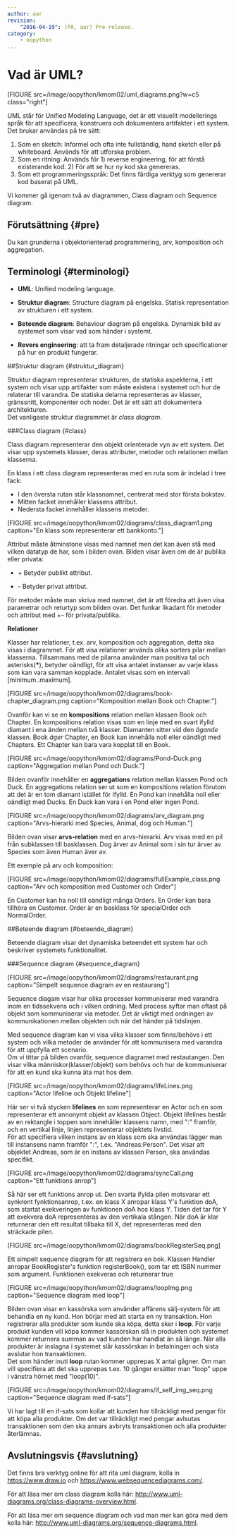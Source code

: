 ```yaml
---
author: aar
revision:
    "2016-04-19": (PA, aar) Pre-release.
category:
    - oopython
...
```

Vad är UML?
===================================

[FIGURE src=/image/oopython/kmom02/uml_diagrams.png?w=c5 class="right"]

UML står för Unified Modeling Language, det är ett visuellt modellerings språk för att specificera, konstruera och dokumentera artifakter i ett system.  
Det brukar användas på tre sätt:

1. Som en sketch: Informel och ofta inte fullständig, hand sketch eller på whiteboard. Används för att utforska problem.
2. Som en ritning: Används för 1) reverse engineering, för att förstå existerande kod. 2) För att se hur ny kod ska genereras.
3. Som ett programmeringsspråk: Det finns färdiga verktyg som genererar kod baserat på UML.

Vi kommer gå igenom två av diagrammen, Class diagram och Sequence diagram.

<!--more-->



Förutsättning {#pre}
-------------------------------

Du kan grunderna i objektorienterad programmering, arv, komposition och aggregation.



Terminologi {#terminologi}
-------------------------------

* **UML**: Unified modeling language.

* **Struktur diagram**: Structure diagram på engelska. Statisk representation av strukturen i ett system.

* **Beteende diagram**: Behaviour diagram på engelska. Dynamisk bild av systemet som visar vad som händer i systemt.

* **Revers engineering**: att ta fram detaljerade ritningar och specificationer på hur en produkt fungerar.

##Struktur diagram {#struktur_diagram}


Struktur diagram representerar strukturen, de statiska aspekterna, i ett system och visar upp artifakter som måste existera i systemet och hur de relaterar till varandra.
De statiska delarna representeras av klasser, gränssnitt, komponenter och noder. Det är ett sätt att dokumentera architekturen.  
Det vanligaste struktur diagrammet är _class diagram_.


###Class diagram {#class}


Class diagram representerar den objekt orienterade vyn av ett system. Det visar upp systemets klasser, deras attributer, metoder och relationen mellan klasserna.

En klass i ett class diagram representeras med en ruta som är indelad i tree fack:

* I den översta rutan står klassnamnet, centrerat med stor första bokstav.
* Mitten facket innehåller klassens attribut.
* Nedersta facket innehåller klassens metoder.

[FIGURE src=/image/oopython/kmom02/diagrams/class_diagram1.png caption="En klass som representerar ett bankkonto."]

Attribut måste åtminstone visas med namnet men det kan även stå med vilken datatyp de har, som i bilden ovan. Bilden visar även om de är publika eller privata:

* \+ Betyder publikt attribut.

* \- Betyder privat attribut.

För metoder måste man skriva med namnet, det är att föredra att även visa parametrar och returtyp som bilden ovan. Det funkar likadant för metoder och attribut med +- för privata/publika.

**Relationer**

Klasser har relationer, t.ex. arv, komposition och aggregation, detta ska visas i diagrammet. För att visa relationer används olika sorters pilar mellan klasserna. Tillsammans med de pilarna använder man positiva tal och
asterisks(**\***), betyder oändligt, för att visa antalet instanser av varje klass som kan vara samman kopplade. Antalet visas som en intervall [minimum..maximum].

[FIGURE src=/image/oopython/kmom02/diagrams/book-chapter_diagram.png caption="Komposition mellan Book och Chapter."]

Ovanför kan vi se en **kompositions** relation mellan klassen Book och Chapter. En kompositions relation visas som en linje med en svart ifylld diamant i ena änden mellan två klasser. Diamanten sitter vid den _ägande_ klassen. Book _äger_ Chapter, en Book kan innehålla noll eller oändligt med Chapters. Ett Chapter kan bara vara kopplat till en Book.

[FIGURE src=/image/oopython/kmom02/diagrams/Pond-Duck.png caption="Aggregation mellan Pond och Duck."]

Bilden ovanför innehåller en **aggregations** relation mellan klassen Pond och Duck. En aggregations relation ser ut som en kompositions relation förutom att det är en tom diamant istället för ifylld.
En Pond kan innehålla noll eller oändligt med Ducks. En Duck kan vara i en Pond eller ingen Pond.

[FIGURE src=/image/oopython/kmom02/diagrams/arv_diagram.png caption="Arvs-hierarki med Species, Animal, dog och Human."]

Bilden ovan visar **arvs-relation** med en arvs-hierarki. Arv visas med en pil från subklassen till basklassen. Dog ärver av Animal som i sin tur ärver av Species som även Human äver av.

Ett exemple på arv och komposition:

[FIGURE src=/image/oopython/kmom02/diagrams/fullExample_class.png caption="Arv och komposition med Customer och Order"]

En Customer kan ha noll till oändligt många Orders. En Order kan bara tillhöra en Customer. Order är en basklass för specialOrder och NormalOrder.




##Beteende diagram {#beteende_diagram}


Beteende diagram visar det dynamiska beteendet ett system har och beskriver systemets funktionalitet.


###Sequence diagram {#sequence_diagram}


[FIGURE src=/image/oopython/kmom02/diagrams/restaurant.png caption="Simpelt sequence diagram av en restaurang"]

Sequence diagam visar hur olika processer kommuniserar med varandra inom en tidssekvens och i vilken ordning. Med process syftar man oftast på objekt som kommuniserar via metoder.
Det är viktigt med ordningen av kommunikationen mellan objekten och när det händer på tidslinjen.

Med sequence diagram kan vi visa vilka klasser som finns/behövs i ett system och vilka metoder de använder för att kommunisera med varandra för att uppfylla ett scenario.  
Om vi tittar på bilden ovanför, sequence diagramet med restautangen. Den visar vilka människor(klasser/objekt) som behövs och hur de kommuniserar för att en kund ska kunna äta mat hos dem.


[FIGURE src=/image/oopython/kmom02/diagrams/lifeLines.png caption="Actor lifeline och Objekt lifeline"]

Här ser vi två stycken **lifelines** en som representerar en Actor och en som representerar ett annonymt objekt av klassen Object.
Objekt lifelines består av en rektangle i toppen som innehåller klassens namn, med ":" framför, och en vertikal linje, linjen representerar objektets livstid.  
För att specifiera vilken instans av en klass som ska användas lägger man till instansens namn framför ":", t.ex. "Andreas:Person". Det visar att objektet Andreas, som är en instans av klassen Person, ska användas specifikt.

[FIGURE src=/image/oopython/kmom02/diagrams/syncCall.png caption="Ett funktions anrop"]

Så här ser ett funktions anrop ut. Den svarta ifylda pilen motsvarar ett synkront fynktionsanrop, t.ex. en klass X anropar klass Y's funktion doA, som startat exekveringen av funktionen doA hos klass Y.
Tiden det tar för Y att exekvera doA representeras av den vertikala stången. När doA är klar returnerar den ett resultat tillbaka till X, det representeras med den sträckade pilen.

[FIGURE src=/image/oopython/kmom02/diagrams/bookRegisterSeq.png]

Ett simpelt sequence diagram för att registrera en bok. Klassen Handler anropar BookRegister's funktion registerBook(), som tar ett ISBN nummer som argument. Funktionen exekveras och returnerar true

[FIGURE src=/image/oopython/kmom02/diagrams/loopImg.png caption="Sequence diagram med loop"]

Bilden ovan visar en kassörska som använder affärens sälj-system för att behandla en ny kund. Hon börjar med att starta en ny transaktion. Hon registrerar alla produkter som kunde ska köpa, detta sker i **loop**.
För varje produkt kunden vill köpa kommer kassörskan slå in produkten och systemet kommer returnera summan av vad kunden har handlat än så länge. När alla produkter är inslagna i systemet slår kassörskan in betalningen och sista avslutar hon transaktionen.  
Det som händer inuti **loop** rutan kommer upprepas X antal gågner. Om man vill specifiera att det ska upprepas t.ex. 10 gånger ersätter man "loop" uppe i vänstra hörnet med "loop(10)".

[FIGURE src=/image/oopython/kmom02/diagrams/if_self_img_seq.png caption="Sequence diagram med if-sats"]

Vi har lagt till en if-sats som kollar att kunden har tillräckligt med pengar för att köpa alla produkter. Om det var tillräckligt med pengar avlsutas transaktionen som den ska annars avbryts transaktionen och alla produkter återlämnas.



Avslutningsvis {#avslutning}
------------------------------

Det finns bra verktyg online för att rita uml diagram, kolla in https://www.draw.io och https://www.websequencediagrams.com/.

För att läsa mer om class diagram kolla här: http://www.uml-diagrams.org/class-diagrams-overview.html.

För att läsa mer om sequence diagram och vad man mer kan göra med dem kolla här: http://www.uml-diagrams.org/sequence-diagrams.html.



